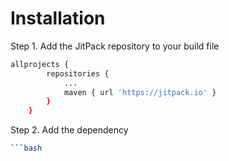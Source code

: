 # Installation


Step 1. Add the JitPack repository to your build file

```bash
allprojects {
		repositories {
			...
			maven { url 'https://jitpack.io' }
		}
	}

```

Step 2. Add the dependency

```bash
```bash
```
